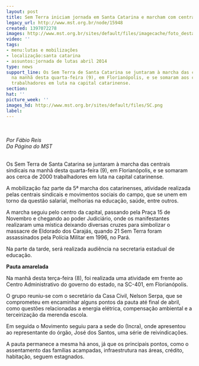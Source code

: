 ```yaml
---
layout: post
title: Sem Terra iniciam jornada em Santa Catarina e marcham com centrais
legacy_url: http://www.mst.org.br/node/15948
created: 1397072278
images: http://www.mst.org.br/sites/default/files/imagecache/foto_destaque/SC.png
video: ''
tags:
- menu:lutas e mobilizações
- localização:santa catarina
- assuntos:jornada de lutas abril 2014
type: news
support_line: Os Sem Terra de Santa Catarina se juntaram à marcha das centrais sindicais
  na manhã desta quarta-feira (9), em Florianópolis, e se somaram aos cerca de 2000
  trabalhadores em luta na capital catarinense.
section: 
hat: ''
picture_week: ''
images_hd: http://www.mst.org.br/sites/default/files/SC.png
label: 
---
```

<p><img style="margin: 10px;" src="http://www.mst.org.br/sites/default/files/SC.png" alt=""></p><p><em>Por Fábio Reis<br>Da Página do MST</em> &nbsp; &nbsp; &nbsp; &nbsp; &nbsp; &nbsp;</p><p><br>Os Sem Terra de Santa Catarina se juntaram à marcha das centrais sindicais na manhã desta quarta-feira (9), em Florianópolis, e se somaram aos cerca de 2000 trabalhadores em luta na capital catarinense.</p><p>A mobilização faz parte da 5ª marcha dos catarinenses, atividade realizada pelas centrais sindicais e movimentos sociais do campo, que se unem em torno da questão salarial, melhorias na educação, saúde, entre outros.</p><p>A marcha seguiu pelo centro da capital, passando pela Praça 15 de Novembro e chegando ao poder Judiciário, onde os manifestantes realizaram uma mística deixando diversas cruzes para simbolizar o massacre de Eldorado dos Carajás, quando 21 Sem Terra foram assassinados pela Polícia Militar em 1996, no Pará.&nbsp;</p><p>Na parte da tarde, será realizada audiência na secretaria estadual de educação.&nbsp;<strong><br></strong></p><p><strong>Pauta amarelada</strong></p><p>Na manhã desta terça-feira (8), foi realizada uma atividade em frente ao Centro Administrativo do governo do estado, na SC-401, em Florianópolis.&nbsp;</p><p>O grupo reuniu-se com o secretário da Casa Civil, Nelson Serpa, que se comprometeu em encaminhar alguns pontos da pauta até final de abril, como questões relacionadas a energia elétrica, compensação ambiental e a terceirização da merenda escola.</p><p>Em seguida o Movimento seguiu para a sede do (Incra), onde apresentou ao representante do órgão, José dos Santos, uma série de reivindicações.&nbsp;</p><p>A pauta permanece a mesma há anos, já que os principais pontos, como o assentamento das famílias acampadas, infraestrutura nas áreas, crédito, habitação, seguem estagnados.</p><div>&nbsp;</div>
